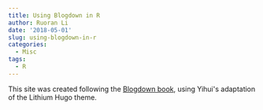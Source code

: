 ```yaml
---
title: Using Blogdown in R
author: Ruoran Li
date: '2018-05-01'
slug: using-blogdown-in-r
categories:
  - Misc
tags:
  - R
---
```


This site was created following the [Blogdown book](https://bookdown.org/yihui/blogdown/), using Yihui's adaptation of the Lithium Hugo theme. 